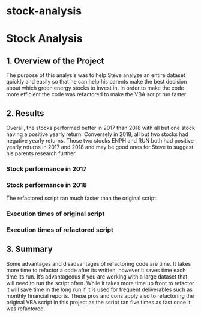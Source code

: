 # stock-analysis
# Stock Analysis
## 1. Overview of the Project
The purpose of this analysis was to help Steve analyze an entire dataset quickly and easily so that he can help his parents make the best decision about which green energy stocks to invest in. In order to make the code more efficient the code was refactored to make the VBA script run faster. 
## 2. Results
Overall, the stocks performed better in 2017 than 2018 with all but one stock having a positive yearly return. Conversely in 2018, all but two stocks had negative yearly returns. Those two stocks ENPH and RUN both had positive yearly returns in 2017 and 2018 and may be good ones for Steve to suggest his parents research further.

### Stock performance in 2017
 
### Stock performance in 2018
The refactored script ran much faster than the original script. 

  
### Execution times of original script
   
### Execution times of refactored script
## 3. Summary
Some advantages and disadvantages of refactoring code are time. It takes more time to refactor a code after its written, however it saves time each time its run. It’s advantageous if you are working with a large dataset that will need to run the script often. While it takes more time up front to refactor it will save time in the long run if it is used for frequent deliverables such as monthly financial reports. These pros and cons apply also to refactoring the original VBA script in this project as the script ran five times as fast once it was refactored. 
